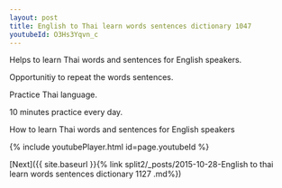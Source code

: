 ```yaml
---
layout: post
title: English to Thai learn words sentences dictionary 1047 
youtubeId: O3Hs3Yqvn_c
---
```

 
 
Helps to learn Thai words and sentences for English speakers.

Opportunitiy to repeat the words sentences. 

Practice Thai language. 
 
10 minutes practice every day. 
 
How to learn Thai words and sentences for English speakers 
 
{% include youtubePlayer.html id=page.youtubeId %}
 
 
[Next]({{ site.baseurl }}{% link  split2/_posts/2015-10-28-English to thai learn words sentences dictionary 1127 .md%})
 
